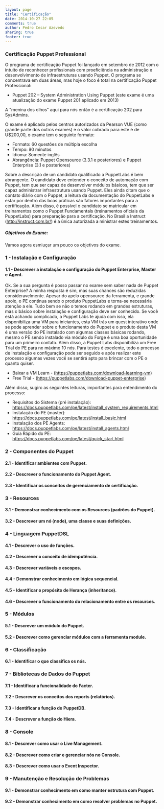 ```yaml
---
layout: page
title: "Certificação"
date: 2014-10-27 22:05
comments: true
author: Pedro Cesar Azevedo
sharing: true
footer: true
---
```


### Certificação Puppet Professional

O programa de certificação Puppet foi lançado em setembro de 2012 com o intuito de reconhecer profissionais com proeficiência na administração e desenvolvimento de infraestruturas usando Puppet.
O programa se concentrava em duas áreas, mas hoje o foco é total na certificação Puppet Professional: 

- Puppet 202 – System Administration Using Puppet (este exame é uma atualização do exame Puppet 201 aplicado em 2013) 

A "menina dos olhos" aqui para nós então é a certificação 202 para SysAdmins.

O exame é aplicado pelos centros autorizados da Pearson VUE (como grande parte dos outros exames) e o valor cobrado para este é de U$200,00, o exame tem o seguinte formato:

- Formato:     60 questões de múltipla escolha
- Tempo:       90 minutos
- Idioma:      Somente inglês
- Abrangência: Puppet Opensource (3.3.1 e posteriores) e Puppet Enterprise (3.1 e posteriores) 


Sobre a descrição de um candidato qualificado a PuppetLabs é bem abrangente. O candidato deve entender o conceito de automação com Puppet, tem que ser capaz de desenvolver módulos básicos, tem que ser capaz administrar infraestrutura usando Puppet. Eles ainda citam que o contato diário com o Puppet, a leitura da documentação do PuppetLabs e estar por dentro das boas práticas são fatores importantes para a certificação.
Além disso, é possível o candidato se matricular em treinamentos como o Puppet Fundamentals (treinamentos oficiais da PuppetLabs) para preparação para a certificação. No Brasil a Instruct (http://instruct.com.br/) é a única autorizada a ministrar estes treinamentos.


##### Objetivos do Exame:

Vamos agora esmiuçar um pouco os objetivos do exame.

### 1 - Instalação e Configuração

#### 1.1 - Descrever a instalação e configuração do Puppet Enterprise, Master e Agent.
Ok. Se a sua pergunta é posso passar no exame sem saber nada de Puppet Enterprise? A minha resposta é sim, mas suas chances são reduzidas consideravelmente. Apesar do apelo opensource da ferramenta, e grande apoio, o PE continua sendo o produto PuppetLabs e torna-se necessária atenção a ele. Tudo bem se não o temos rodando em grandes estruturas, mas o básico sobre instalação e configuração deve ser conhecido. 
Se você está achando complicado, a Puppet Labs te ajuda com isso, ela disponibiliza uma VM para iniciantes, esta VM trás um quest interativo onde se pode aprender sobre o funcionamento do Puppet e o produto desta VM é uma versão do PE instalado com algumas classes básicas rodando, mesmo o PE sendo instalado via módulo do Forge é uma boa oportunidade para um primeiro contato. Além disso, a Puppet Labs disponibiliza um Free Trial do PE para no máximo 10 nós. Para testes é excelente, todo o processo de instalação e configuração pode ser seguido e após realizar este processo algumas vezes você se sentirá apto para brincar com o PE o quanto quiser.

- Baixar a VM Learn - (https://puppetlabs.com/download-learning-vm)
- Free Trial        - (https://puppetlabs.com/download-puppet-enterprise)

Além disso, sugiro as seguintes leituras, importantes para entendimento do processo:
   
- Requisitos do Sistema (pré instalação): https://docs.puppetlabs.com/pe/latest/install_system_requirements.html
- Instalação do PE (master): https://docs.puppetlabs.com/pe/latest/install_basic.html
- Instalação dos PE Agents: https://docs.puppetlabs.com/pe/latest/install_agents.html
- Guia Rápido do PE: https://docs.puppetlabs.com/pe/latest/quick_start.html

### 2 - Componentes do Puppet 
#### 2.1 - Identificar ambientes com Puppet.
#### 2.2 - Descrever o funcionamento do Puppet Agent.
#### 2.3 - Identificar os conceitos de gerenciamento de certificação.


### 3 - Resources
#### 3.1 - Demonstrar conhecimento com os Resources (padrões do Puppet).
#### 3.2 - Descrever um nó (node), uma classe e suas definições.

### 4 - Linguagem PuppetDSL
#### 4.1 - Descrever o uso de funções.
#### 4.2 - Descrever o conceito de idempotência.
#### 4.3 - Descrever variáveis e escopos.
#### 4.4 - Demonstrar conhecimento em lógica sequencial.
#### 4.5 - Identificar o propósito de Herança (inheritance).
#### 4.6 - Descrever o funcionamento do relacionamento entre os resources.

### 5 - Módulos
#### 5.1 - Descrever um módulo do Puppet. 
#### 5.2 - Descrever como gerenciar módulos com a ferramenta module. 

### 6 - Classificação
#### 6.1 - Identificar o que classifica os nós.

### 7 - Bibliotecas de Dados do Puppet
#### 7.1 - Identificar a funcionalidade do Facter.
#### 7.2 - Descrever os conceitos dos reports (relatórios).
#### 7.3 - Identificar a função do PuppetDB.
#### 7.4 - Descrever a função do Hiera.


### 8 - Console
#### 8.1 - Descrever como usar o Live Management.
#### 8.2 - Descrever como criar e gerenciar nós no Console.
#### 8.3 - Descrever como usar o Event Inspector.

### 9 - Manutenção e Resolução de Problemas
#### 9.1 - Demonstrar conhecimento em como manter estrutura com Puppet.
#### 9.2 - Demonstrar conhecimento em como resolver problemas no Puppet.
